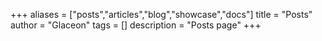 +++ 
aliases = ["posts","articles","blog","showcase","docs"] 
title = "Posts" 
author = "Glaceon" 
tags = [] 
description = "Posts page" 
+++

